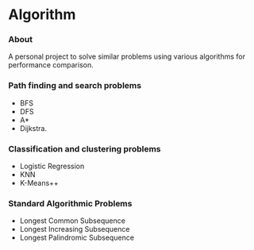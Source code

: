 # Algorithm

### About
A personal project to solve similar problems using various algorithms for performance comparison. 

### Path finding and search problems
- BFS
- DFS 
- A* 
- Dijkstra. 

### Classification and clustering problems 
- Logistic Regression 
- KNN
- K-Means++

### Standard Algorithmic Problems
- Longest Common Subsequence 
- Longest Increasing Subsequence
- Longest Palindromic Subsequence
